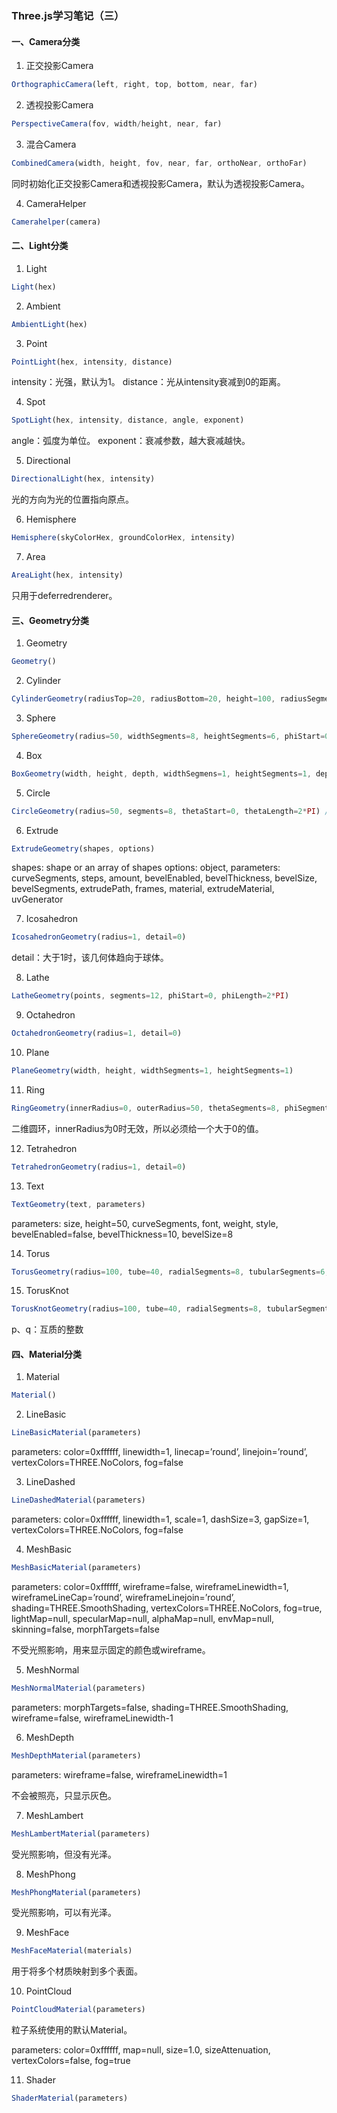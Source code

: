 ### Three.js学习笔记（三）

#### 一、Camera分类

1. 正交投影Camera
```js
OrthographicCamera(left, right, top, bottom, near, far)
```

2. 透视投影Camera
```js
PerspectiveCamera(fov, width/height, near, far)
```

3. 混合Camera
```js
CombinedCamera(width, height, fov, near, far, orthoNear, orthoFar)
```
同时初始化正交投影Camera和透视投影Camera，默认为透视投影Camera。

4. CameraHelper
```js
Camerahelper(camera)
```

#### 二、Light分类

1. Light
```js
Light(hex)
```

2. Ambient
```js
AmbientLight(hex)
```

3. Point
```js
PointLight(hex, intensity, distance)
````
intensity：光强，默认为1。 distance：光从intensity衰减到0的距离。

4. Spot
```js
SpotLight(hex, intensity, distance, angle, exponent)
```
angle：弧度为单位。 exponent：衰减参数，越大衰减越快。

5. Directional
```js
DirectionalLight(hex, intensity)
```
光的方向为光的位置指向原点。

6. Hemisphere
```js
Hemisphere(skyColorHex, groundColorHex, intensity)
```

7. Area
```js
AreaLight(hex, intensity)
```
只用于deferredrenderer。

#### 三、Geometry分类

1. Geometry
```js
Geometry()
```

2. Cylinder
```js
CylinderGeometry(radiusTop=20, radiusBottom=20, height=100, radiusSegments=8, heightSegments=1, openEnded=false)
```

3. Sphere
```js
SphereGeometry(radius=50, widthSegments=8, heightSegments=6, phiStart=0, phiLength=2*PI, thetaStart=0, thetaLength=PI)
```

4. Box
```js
BoxGeometry(width, height, depth, widthSegmens=1, heightSegments=1, depthSegments=1)
```

5. Circle
```js
CircleGeometry(radius=50, segments=8, thetaStart=0, thetaLength=2*PI) //Cube renamed to Box
```

6. Extrude
```js
ExtrudeGeometry(shapes, options)
```
shapes: shape or an array of shapes options: object, parameters: curveSegments, steps, amount, bevelEnabled, bevelThickness, bevelSize, bevelSegments, extrudePath, frames, material, extrudeMaterial, uvGenerator

7. Icosahedron
```js
IcosahedronGeometry(radius=1, detail=0)
```
detail：大于1时，该几何体趋向于球体。

8. Lathe
```js
LatheGeometry(points, segments=12, phiStart=0, phiLength=2*PI)
```

9. Octahedron
```js
OctahedronGeometry(radius=1, detail=0)
```

10. Plane
```js
PlaneGeometry(width, height, widthSegments=1, heightSegments=1)
```

11. Ring
```js
RingGeometry(innerRadius=0, outerRadius=50, thetaSegments=8, phiSegments=8, thetaStart=0, thetaLength=2*PI)
```
 二维圆环，innerRadius为0时无效，所以必须给一个大于0的值。

12. Tetrahedron
```js
TetrahedronGeometry(radius=1, detail=0)
```

13. Text
```js
TextGeometry(text, parameters)
```
parameters: size, height=50, curveSegments, font, weight, style, bevelEnabled=false, bevelThickness=10, bevelSize=8

14. Torus
```js
TorusGeometry(radius=100, tube=40, radialSegments=8, tubularSegments=6, arc=2*PI)
```

15. TorusKnot
```js
TorusKnotGeometry(radius=100, tube=40, radialSegments=8, tubularSegments=6, p=2, q=3, heightScale=1)
```
p、q：互质的整数

#### 四、Material分类

1. Material
```js
Material()
```

2. LineBasic
```js
LineBasicMaterial(parameters)
```
parameters: color=0xffffff, linewidth=1, linecap=’round’, linejoin=’round’, vertexColors=THREE.NoColors, fog=false

3. LineDashed
```js
LineDashedMaterial(parameters)
```
parameters: color=0xffffff, linewidth=1, scale=1, dashSize=3, gapSize=1, vertexColors=THREE.NoColors, fog=false

4. MeshBasic
```js
MeshBasicMaterial(parameters)
```
parameters: color=0xffffff, wireframe=false, wireframeLinewidth=1, wireframeLineCap=’round’, wireframeLinejoin=’round’, shading=THREE.SmoothShading, vertexColors=THREE.NoColors, fog=true, lightMap=null, specularMap=null, alphaMap=null, envMap=null, skinning=false, morphTargets=false

  不受光照影响，用来显示固定的颜色或wireframe。

5. MeshNormal
```js
MeshNormalMaterial(parameters)
```
parameters: morphTargets=false, shading=THREE.SmoothShading, wireframe=false, wireframeLinewidth-1

6. MeshDepth
```js
MeshDepthMaterial(parameters)
```
parameters: wireframe=false, wireframeLinewidth=1

  不会被照亮，只显示灰色。

7. MeshLambert
```js
MeshLambertMaterial(parameters)
```
受光照影响，但没有光泽。

8. MeshPhong
```js
MeshPhongMaterial(parameters)
```
受光照影响，可以有光泽。

9. MeshFace
```js
MeshFaceMaterial(materials)
```
用于将多个材质映射到多个表面。

10. PointCloud
```js
PointCloudMaterial(parameters)
```
粒子系统使用的默认Material。

  parameters: color=0xffffff, map=null, size=1.0, sizeAttenuation, vertexColors=false, fog=true

11. Shader
```js
ShaderMaterial(parameters)
```
